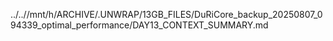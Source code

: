 ../..//mnt/h/ARCHIVE/.UNWRAP/13GB_FILES/DuRiCore_backup_20250807_094339_optimal_performance/DAY13_CONTEXT_SUMMARY.md